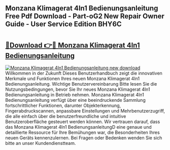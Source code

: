 ## Monzana Klimagerat 4In1 Bedienungsanleitung Free Pdf Download - Part-oG2 New Repair Owner Guide - User Service Edition BHY6C

# <h2><a href="http://df5g90h.blite.top/?on=Monzana+Klimagerat+4In1+Bedienungsanleitung">🔗Download 👉🔴 Monzana Klimagerat 4In1 Bedienungsanleitung</a></h2>

[![Monzana Klimagerat 4In1 Bedienungsanleitung new download](https://i.imgur.com/lujVjoI.png)](http://df5g90h.blite.top/?on=Monzana+Klimagerat+4In1+Bedienungsanleitung)
Willkommen in der Zukunft Dieses Benutzerhandbuch zeigt die innovativen Merkmale und Funktionen Ihres neuen Monzana Klimagerat 4In1 Bedienungsanleitung. Wichtige Benutzervereinbarung Bitte lesen Sie die Nutzungsbedingungen, bevor Sie Ihr neues Monzana Klimagerat 4In1 Bedienungsanleitung in Betrieb nehmen. Monzana Klimagerat 4In1 Bedienungsanleitung verfügt über eine beeindruckende Sammlung fortschrittlicher Funktionen, darunter Objekterkennung, Fingerabdruckscannen, anpassbare Einstellungen und Mehrbenutzerzugriff, die alle einfach über die benutzerfreundliche und intuitive Benutzeroberfläche gesteuert werden können. Wir vertrauen darauf, dass das Monzana Klimagerat 4In1 BedienungsanleitungD eine genaue und detaillierte Ressource für Ihre Bemühungen war, die Besonderheiten Ihres neuen Geräts kennenzulernen. Bei Fragen oder Bedenken wenden Sie sich bitte an unser Kundendienstteam.
